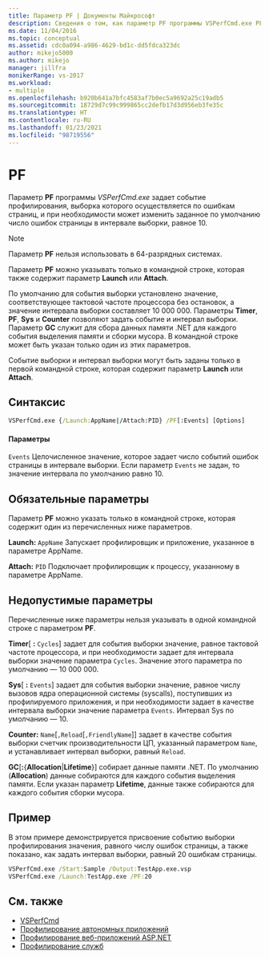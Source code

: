 ```yaml
---
title: Параметр PF | Документы Майкрософт
description: Сведения о том, как параметр PF программы VSPerfCmd.exe PF задает событие профилирования, выборка которого осуществляется по ошибкам страниц, и при необходимости изменяет число ошибок страницы в интервале выборки.
ms.date: 11/04/2016
ms.topic: conceptual
ms.assetid: cdc0a094-a986-4629-bd1c-dd5fdca323dc
author: mikejo5000
ms.author: mikejo
manager: jillfra
monikerRange: vs-2017
ms.workload:
- multiple
ms.openlocfilehash: b920b641a7bfc4583af7b0ec5a9692a25c19adb5
ms.sourcegitcommit: 18729d7c99c999865cc2defb17d3d956eb3fe35c
ms.translationtype: HT
ms.contentlocale: ru-RU
ms.lasthandoff: 01/23/2021
ms.locfileid: "98719556"
---
```

# <a name="pf"></a>PF
Параметр **PF** программы *VSPerfCmd.exe* задает событие профилирования, выборка которого осуществляется по ошибкам страниц, и при необходимости может изменить заданное по умолчанию число ошибок страницы в интервале выборки, равное 10.

> [!NOTE]
> Параметр **PF** нельзя использовать в 64-разрядных системах.

Параметр **PF** можно указывать только в командной строке, которая также содержит параметр **Launch** или **Attach**.

 По умолчанию для события выборки установлено значение, соответствующее тактовой частоте процессора без остановок, а значение интервала выборки составляет 10 000 000. Параметры **Timer**, **PF**, **Sys** и **Counter** позволяют задать событие и интервал выборки. Параметр **GC** служит для сбора данных памяти .NET для каждого события выделения памяти и сборки мусора. В командной строке может быть указан только один из этих параметров.

 Событие выборки и интервал выборки могут быть заданы только в первой командной строке, которая содержит параметр **Launch** или **Attach**.

## <a name="syntax"></a>Синтаксис

```cmd
VSPerfCmd.exe {/Launch:AppName|/Attach:PID} /PF[:Events] [Options]
```

#### <a name="parameters"></a>Параметры
 `Events` Целочисленное значение, которое задает число событий ошибок страницы в интервале выборки. Если параметр `Events` не задан, то значение интервала по умолчанию равно 10.

## <a name="required-options"></a>Обязательные параметры
 Параметр **PF** можно указать только в командной строке, которая содержит один из перечисленных ниже параметров.

 **Launch:** `AppName` Запускает профилировщик и приложение, указанное в параметре AppName.

 **Attach:** `PID` Подключает профилировщик к процессу, указанному в параметре AppName.

## <a name="invalid-options"></a>Недопустимые параметры
 Перечисленные ниже параметры нельзя указывать в одной командной строке с параметром **PF**.

 **Timer**[ **:** `Cycles`] задает для события выборки значение, равное тактовой частоте процессора, и при необходимости задает для интервала выборки значение параметра `Cycles`. Значение этого параметра по умолчанию — 10 000 000.

 **Sys**[ **:** `Events`] задает для события выборки значение, равное числу вызовов ядра операционной системы (syscalls), поступивших из профилируемого приложения, и при необходимости задает в качестве интервала выборки значение параметра `Events`. Интервал Sys по умолчанию — 10.

 **Counter:** `Name`[`,Reload`[`,FriendlyName`]] задает в качестве события выборки счетчик производительности ЦП, указанный параметром `Name`, и устанавливает интервал выборки, равный `Reload`.

 **GC**[**:**{**Allocation**&#124;**Lifetime**}] собирает данные памяти .NET. По умолчанию (**Allocation**) данные собираются для каждого события выделения памяти. Если указан параметр **Lifetime**, данные также собираются для каждого события сборки мусора.

## <a name="example"></a>Пример
 В этом примере демонстрируется присвоение событию выборки профилирования значения, равного числу ошибок страницы, а также показано, как задать интервал выборки, равный 20 ошибкам страницы.

```cmd
VSPerfCmd.exe /Start:Sample /Output:TestApp.exe.vsp
VSPerfCmd.exe /Launch:TestApp.exe /PF:20
```

## <a name="see-also"></a>См. также
- [VSPerfCmd](../profiling/vsperfcmd.md)
- [Профилирование автономных приложений](../profiling/command-line-profiling-of-stand-alone-applications.md)
- [Профилирование веб-приложений ASP.NET](../profiling/command-line-profiling-of-aspnet-web-applications.md)
- [Профилирование служб](../profiling/command-line-profiling-of-services.md)
